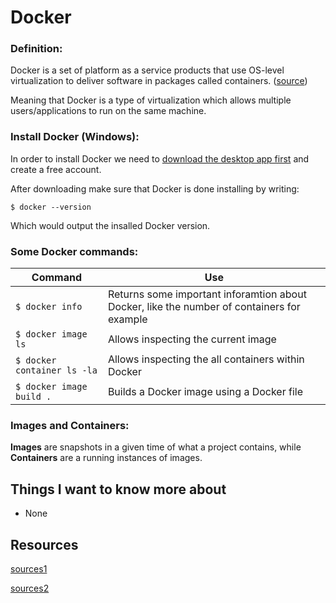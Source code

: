 

# Docker

### Definition:

Docker is a set of platform as a service products that use OS-level virtualization to deliver software in packages called containers. ([source](https://en.wikipedia.org/wiki/Docker_(software)))

Meaning that Docker is a type of virtualization which allows multiple users/applications to run on the same machine.

### Install Docker (Windows):

In order to install Docker we need to [download the desktop app first](https://www.docker.com/get-started/) and create a free account.

After downloading make sure that Docker is done installing by writing:

    $ docker --version

Which would output the insalled Docker version.

### Some Docker commands:

| Command | Use |
|---------|-----|
| `$ docker info ` | Returns some important inforamtion about Docker, like the number of containers for example |
| `$ docker image ls` | Allows inspecting the current image |
| `$ docker container ls -la` | Allows inspecting the all containers within Docker |
| `$ docker image build .` | Builds a Docker image using a Docker file |

### Images and Containers:

**Images** are snapshots in a given time of what a project contains, while **Containers** are a running instances of images.




## Things I want to know more about

- None

## Resources

[sources1](https://wsvincent.com/beginners-guide-to-docker/)

[sources2](https://djangoforapis.com/library-website-and-api/)

